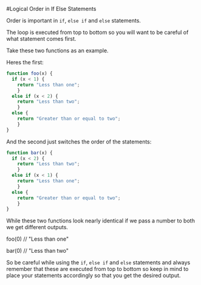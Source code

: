 #Logical Order in If Else Statements

Order is important in `if`, `else if` and `else` statements.

The loop is executed from top to bottom so you will want to be careful of what statement comes first.

Take these two functions as an example.

Heres the first:

```javascript
function foo(x) {
  if (x < 1) {
    return "Less than one";
    } 
  else if (x < 2) {
    return "Less than two";
    } 
  else {
    return "Greater than or equal to two";
    }
}
```

And the second just switches the order of the statements:

```javascript
function bar(x) {
  if (x < 2) {
    return "Less than two";
    } 
  else if (x < 1) {
    return "Less than one";
    }
  else {
    return "Greater than or equal to two";
    }
}
```

While these two functions look nearly identical if we pass a number to both we get different outputs.

foo(0) // "Less than one" 

bar(0) // "Less than two"

So be careful while using the `if`, `else if` and `else` statements and always remember that these are executed from top to bottom so keep in mind to place your statements accordingly so that you get the desired output.


